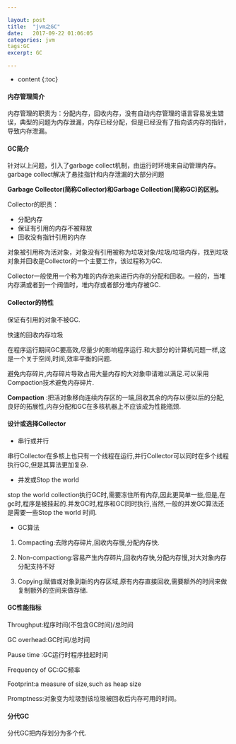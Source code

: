 ```yaml
---

layout: post
title:  "jvm之GC"
date:   2017-09-22 01:06:05
categories: jvm
tags:GC
excerpt: GC

---
```


* content
{:toc}

#### 内存管理简介

内存管理的职责为：分配内存，回收内存，没有自动内存管理的语言容易发生错误，典型的问题为内存泄漏，内存已经分配，但是已经没有了指向该内存的指针，导致内存泄漏。

#### GC简介

针对以上问题，引入了garbage collect机制，由运行时环境来自动管理内存。garbage collect解决了悬挂指针和内存泄漏的大部分问题

**Garbage Collector(简称Collector)和Garbage Collection(简称GC)的区别。**

Collector的职责：

- 分配内存
- 保证有引用的内存不被释放
- 回收没有指针引用的内存

对象被引用称为活对象，对象没有引用被称为垃圾对象/垃圾/垃圾内存，找到垃圾对象并回收是Collector的一个主要工作，该过程称为GC.

Collector一般使用一个称为堆的内存池来进行内存的分配和回收。一般的，当堆内存满或者到一个阀值时，堆内存或者部分堆内存被GC.

#### Collector的特性

保证有引用的对象不被GC.

快速的回收内存垃圾

在程序运行期间GC要高效,尽量少的影响程序运行.和大部分的计算机问题一样,这是一个关于空间,时间,效率平衡的问题.

避免内存碎片,内存碎片导致占用大量内存的大对象申请难以满足.可以采用Compaction技术避免内存碎片.

**Compaction** :把活对象移向连续内存区的一端,回收其余的内存以便以后的分配,良好的拓展性,内存分配和GC在多核机器上不应该成为性能瓶颈.


#### 设计或选择Collector

- 串行或并行

串行Collector在多核上也只有一个线程在运行,并行Collector可以同时在多个线程执行GC,但是其算法更加复杂.

- 并发或Stop the world

stop the world collection执行GC时,需要冻住所有内存,因此更简单一些,但是,在gc时,程序是被挂起的.并发GC时,程序和GC同时执行,当然,一般的并发GC算法还是需要一些Stop the world 时间.

- GC算法

1. Compacting:去除内存碎片,回收内存慢,分配内存快.

2. Non-compactiong:容易产生内存碎片,回收内存快,分配内存慢,对大对象内存分配支持不好

3. Copying:赋值或对象到新的内存区域,原有内存直接回收,需要额外的时间来做复制额外的空间来做存储.

#### GC性能指标

Throughput:程序时间(不包含GC时间)/总时间

GC overhead:GC时间/总时间

Pause time :GC运行时程序挂起时间

Frequency of GC:GC频率

Footprint:a measure of size,such as heap size

Promptness:对象变为垃圾到该垃圾被回收后内存可用的时间。 

#### 分代GC

分代GC把内存划分为多个代.
